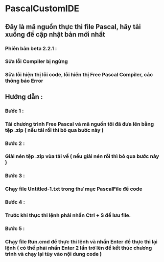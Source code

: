 # PascalCustomIDE

## Đây là mã nguồn thực thi file Pascal, hãy tải xuống để cập nhật bản mới nhất
### Phiên bản beta 2.2.1 :
### Sửa lỗi Compiler bị ngừng
### Sửa lỗi hiện thị lỗi code, lỗi hiển thị Free Pascal Compiler, các thông báo Error

## Hướng dẫn :

### Bước 1 :
### Tải chương trình Free Pascal và mã nguồn tôi đã đưa lên bằng tệp .zip ( nếu tải rồi thì bỏ qua bước này )

### Bước 2 :
### Giải nén tệp .zip vùa tải về ( nếu giải nén rồi thì bỏ qua bước này )

### Bước 3 :
### Chạy file Untitled-1.txt trong thư mục PascalFile để code

### Bước 4 :
### Trước khi thực thi lệnh phải nhấn Ctrl + S để lưu file.

### Bước 5 :
### Chạy file Run.cmd để thực thi lệnh và nhấn Enter để thực thi lại lệnh ( có thể phải nhấn Enter 2 lần trở lên để kết thúc chương trình và chạy lại tùy vào nội dung code )
